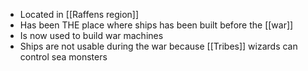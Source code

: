 - Located in [[Raffens region]]
- Has been THE place where ships has been built before the [[war]]
- Is now used to build war machines
- Ships are not usable during the war because [[Tribes]] wizards can control sea monsters